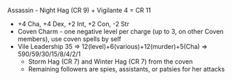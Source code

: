 Assassin - Night Hag (CR 9) + Vigilante 4 = CR 11
- +4 Cha, +4 Dex, +2 Int, +2 Con, -2 Str
- Coven Charm - one negative level per charge (up to 3, on other Coven members), use coven spells by self
- Vile Leadership 35 => 12(level)+6(various)+12(murder)+5(Cha) => 590/59/30/15/8/4/2/1
  - Storm Hag (CR 7) and Winter Hag (CR 7) from the coven
  - Remaining followers are spies, assistants, or patsies for her attacks

